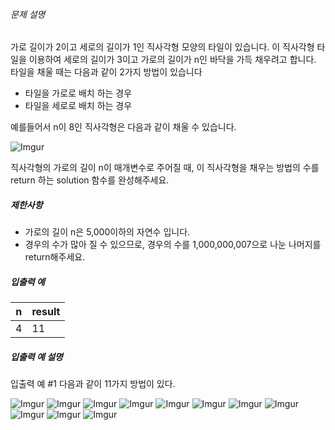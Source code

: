 ###### 문제 설명

가로 길이가 2이고 세로의 길이가 1인 직사각형 모양의 타일이 있습니다. 이 직사각형 타일을 이용하여 세로의 길이가 3이고 가로의 길이가 n인 바닥을 가득 채우려고 합니다. 타일을 채울 때는 다음과 같이 2가지 방법이 있습니다

- 타일을 가로로 배치 하는 경우
- 타일을 세로로 배치 하는 경우

예를들어서 n이 8인 직사각형은 다음과 같이 채울 수 있습니다.

![Imgur](https://i.imgur.com/zBW7peI.png)

직사각형의 가로의 길이 n이 매개변수로 주어질 때, 이 직사각형을 채우는 방법의 수를 return 하는 solution 함수를 완성해주세요.

##### 제한사항

- 가로의 길이 n은 5,000이하의 자연수 입니다.
- 경우의 수가 많아 질 수 있으므로, 경우의 수를 1,000,000,007으로 나눈 나머지를 return해주세요.

##### 입출력 예

| n    | result |
| ---- | ------ |
| 4    | 11     |

##### 입출력 예 설명

입출력 예 #1
다음과 같이 11가지 방법이 있다.

![Imgur](https://i.imgur.com/nnoT9kL.png)
![Imgur](https://i.imgur.com/QTZFrTH.png)
![Imgur](https://i.imgur.com/YE1JfJn.png)
![Imgur](https://i.imgur.com/QhYvRTr.png)
![Imgur](https://i.imgur.com/NKgKTIR.png)
![Imgur](https://i.imgur.com/3uobFxe.png)
![Imgur](https://i.imgur.com/sEK9oor.png)
![Imgur](https://i.imgur.com/u6dpiep.png)
![Imgur](https://i.imgur.com/re3C19N.png)
![Imgur](https://i.imgur.com/GerdAJB.png)
![Imgur](https://i.imgur.com/ITcbWj0.png)
